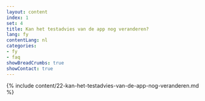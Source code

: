 ```yaml
---
layout: content
index: 1
set: 4
title: Kan het testadvies van de app nog veranderen? 
lang: fy
contentLang: nl
categories:
- fy
- faq
showBreadCrumbs: true
showContact: true
---
```

{% include content/22-kan-het-testadvies-van-de-app-nog-veranderen.md %}

